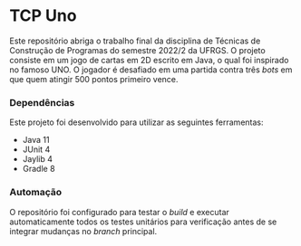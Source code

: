 # TCP Uno

Este repositório abriga o trabalho final da disciplina de Técnicas de Construção de Programas do semestre 2022/2 da UFRGS. O projeto consiste em um jogo de cartas em 2D escrito em Java, o qual foi inspirado no famoso UNO. O jogador é desafiado em uma partida contra três *bots* em que quem atingir 500 pontos primeiro vence.

### Dependências

Este projeto foi desenvolvido para utilizar as seguintes ferramentas:

* Java 11
* JUnit 4
* Jaylib 4
* Gradle 8

### Automação

O repositório foi configurado para testar o *build* e executar automaticamente todos os testes unitários para verificação antes de se integrar mudanças no *branch* principal.
